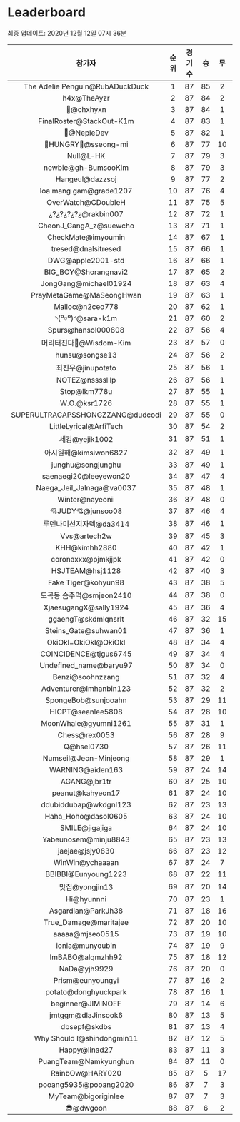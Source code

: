 # Leaderboard
최종 업데이트: 2020년 12월 12일 07시 36분




| 참가자 | 순위 | 경기수 | 승 | 무 | 패 | 승점 |
|:---:|:---:|:---:|:---:|:---:|:---:|:---:|
| The Adelie Penguin@RubADuckDuck | 1 | 87 | 85 | 2 | 0 | 257 |
| h4x@TheAyzr | 2 | 87 | 84 | 2 | 1 | 254 |
| 👑@chxhyxn | 3 | 87 | 84 | 1 | 2 | 253 |
| FinalRoster@StackOut-K1m | 4 | 87 | 83 | 1 | 3 | 250 |
| 🥈@NepleDev | 5 | 87 | 82 | 1 | 4 | 247 |
| 🍗HUNGRY🍗@sseong-mi | 6 | 87 | 77 | 10 | 0 | 241 |
| Null@L-HK | 7 | 87 | 79 | 3 | 5 | 240 |
| newbie@gh-BumsooKim | 8 | 87 | 79 | 3 | 5 | 240 |
| Hangeul@dazzsoj | 9 | 87 | 77 | 2 | 8 | 233 |
| loa mang gam@grade1207 | 10 | 87 | 76 | 4 | 7 | 232 |
| OverWatch@CDoubleH | 11 | 87 | 75 | 5 | 7 | 230 |
| ¿?¿?¿?¿?¿@rakbin007 | 12 | 87 | 72 | 1 | 14 | 217 |
| CheonJ_GangA_z@suewcho | 13 | 87 | 71 | 1 | 15 | 214 |
| CheckMate@imyoumin | 14 | 87 | 67 | 1 | 19 | 202 |
| tresed@dnalsitresed | 15 | 87 | 66 | 1 | 20 | 199 |
| DWG@apple2001-std | 16 | 87 | 66 | 1 | 20 | 199 |
| BIG_BOY@Shorangnavi2 | 17 | 87 | 65 | 2 | 20 | 197 |
| JongGang@michael01924 | 18 | 87 | 63 | 4 | 20 | 193 |
| PrayMetaGame@MaSeongHwan | 19 | 87 | 63 | 1 | 23 | 190 |
| Malloc@n2ceo778 | 20 | 87 | 62 | 1 | 24 | 187 |
| ◝(⁰▿⁰)◜@sara-k1m | 21 | 87 | 60 | 2 | 25 | 182 |
| Spurs@hansol000808 | 22 | 87 | 56 | 4 | 27 | 172 |
| 머리터진다🤯@Wisdom-Kim | 23 | 87 | 57 | 0 | 30 | 171 |
| hunsu@songse13 | 24 | 87 | 56 | 2 | 29 | 170 |
| 최진우@jinupotato | 25 | 87 | 56 | 1 | 30 | 169 |
| NOTEZ@nsssslllp | 26 | 87 | 56 | 1 | 30 | 169 |
| Stop@lkm778u | 27 | 87 | 55 | 1 | 31 | 166 |
| W.O.@ksr1726 | 28 | 87 | 55 | 1 | 31 | 166 |
| SUPERULTRACAPSSHONGZZANG@dudcodi | 29 | 87 | 55 | 0 | 32 | 165 |
| LittleLyrical@ArfiTech | 30 | 87 | 54 | 2 | 31 | 164 |
| 세깅@yejik1002 | 31 | 87 | 51 | 1 | 35 | 154 |
| 아시원해@kimsiwon6827 | 32 | 87 | 49 | 1 | 37 | 148 |
| junghu@songjunghu | 33 | 87 | 49 | 1 | 37 | 148 |
| saenaegi20@leeyewon20 | 34 | 87 | 47 | 4 | 36 | 145 |
| Naega_Jeil_Jalnaga@va0037 | 35 | 87 | 48 | 1 | 38 | 145 |
| Winter@nayeonii | 36 | 87 | 48 | 0 | 39 | 144 |
| 💘JUDY💘@junsoo08 | 37 | 87 | 46 | 4 | 37 | 142 |
| 루덴나미선지자덱@da3414 | 38 | 87 | 46 | 1 | 40 | 139 |
| Vvs@artech2w | 39 | 87 | 45 | 3 | 39 | 138 |
| KHH@kimhh2880 | 40 | 87 | 42 | 1 | 44 | 127 |
| coronaxxx@pjmkjjpk | 41 | 87 | 42 | 0 | 45 | 126 |
| HSJTEAM@hsj1128 | 42 | 87 | 40 | 3 | 44 | 123 |
| Fake Tiger@kohyun98 | 43 | 87 | 38 | 5 | 44 | 119 |
| 도곡동 솜주먹@smjeon2410 | 44 | 87 | 38 | 0 | 49 | 114 |
| XjaesugangX@sally1924 | 45 | 87 | 36 | 4 | 47 | 112 |
| ggaengT@skdmlqnsrlt | 46 | 87 | 32 | 15 | 40 | 111 |
| Steins_Gate@suhwan01 | 47 | 87 | 36 | 1 | 50 | 109 |
| OkiOkl=OkiOkl@OkiOkl | 48 | 87 | 34 | 4 | 49 | 106 |
| COINCIDENCE@tjgus6745 | 49 | 87 | 34 | 4 | 49 | 106 |
| Undefined_name@baryu97 | 50 | 87 | 34 | 0 | 53 | 102 |
| Benzi@soohnzzang | 51 | 87 | 32 | 4 | 51 | 100 |
| Adventurer@Imhanbin123 | 52 | 87 | 32 | 2 | 53 | 98 |
| SpongeBob@sunjooahn | 53 | 87 | 29 | 11 | 47 | 98 |
| HICPT@seanlee5808 | 54 | 87 | 28 | 10 | 49 | 94 |
| MoonWhale@gyumni1261 | 55 | 87 | 31 | 1 | 55 | 94 |
| Chess@rex0053 | 56 | 87 | 28 | 9 | 50 | 93 |
| Q@hsel0730 | 57 | 87 | 26 | 11 | 50 | 89 |
| Numseil@Jeon-Minjeong | 58 | 87 | 29 | 1 | 57 | 88 |
| WARNING@aiden163 | 59 | 87 | 24 | 14 | 49 | 86 |
| AGANG@jbr1tr | 60 | 87 | 25 | 10 | 52 | 85 |
| peanut@kahyeon17 | 61 | 87 | 24 | 10 | 53 | 82 |
| ddubiddubap@wkdgnl123 | 62 | 87 | 23 | 13 | 51 | 82 |
| Haha_Hoho@dasol0605 | 63 | 87 | 24 | 10 | 53 | 82 |
| SMILE@jigajiga | 64 | 87 | 24 | 10 | 53 | 82 |
| Yabeunosem@minju8843 | 65 | 87 | 23 | 13 | 51 | 82 |
| jaejae@jsjy0830 | 66 | 87 | 23 | 12 | 52 | 81 |
| WinWin@ychaaaan | 67 | 87 | 24 | 7 | 56 | 79 |
| BBIBBI@Eunyoung1223 | 68 | 87 | 22 | 11 | 54 | 77 |
| 맛집@yongjin13 | 69 | 87 | 20 | 14 | 53 | 74 |
| Hi@hyunnni | 70 | 87 | 23 | 1 | 63 | 70 |
| Asgardian@ParkJh38 | 71 | 87 | 18 | 16 | 53 | 70 |
| True_Damage@maritajee | 72 | 87 | 20 | 10 | 57 | 70 |
| aaaaa@mjseo0515 | 73 | 87 | 19 | 10 | 58 | 67 |
| ionia@munyoubin | 74 | 87 | 19 | 9 | 59 | 66 |
| ImBABO@alqmzhh92 | 75 | 87 | 18 | 12 | 57 | 66 |
| NaDa@yjh9929 | 76 | 87 | 20 | 0 | 67 | 60 |
| Prism@eunyoungyi | 77 | 87 | 16 | 2 | 69 | 50 |
| potato@donghyuckpark | 78 | 87 | 16 | 1 | 70 | 49 |
| beginner@JIMINOFF | 79 | 87 | 14 | 6 | 67 | 48 |
| jmtggm@dlaJinsook6 | 80 | 87 | 13 | 5 | 69 | 44 |
| dbsepf@skdbs | 81 | 87 | 13 | 4 | 70 | 43 |
| Why Should I@shindongmin11 | 82 | 87 | 12 | 5 | 70 | 41 |
| Happy@linad27 | 83 | 87 | 11 | 3 | 73 | 36 |
| PuangTeam@Namkyunghun | 84 | 87 | 11 | 0 | 76 | 33 |
| RainbOw@HARY020 | 85 | 87 | 5 | 17 | 65 | 32 |
| pooang5935@pooang2020 | 86 | 87 | 7 | 3 | 77 | 24 |
| MyTeam@bigoriginlee | 87 | 87 | 7 | 3 | 77 | 24 |
| 😎@dwgoon | 88 | 87 | 6 | 2 | 79 | 20 |